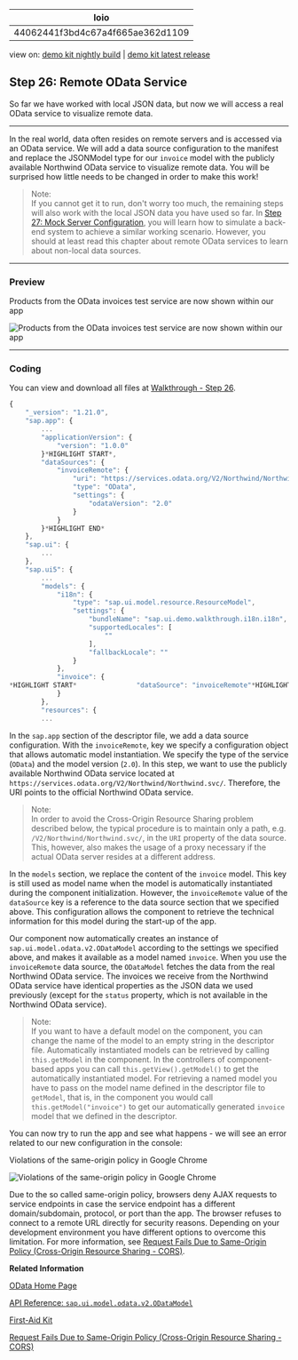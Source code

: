 <!-- loio44062441f3bd4c67a4f665ae362d1109 -->

| loio |
| -----|
| 44062441f3bd4c67a4f665ae362d1109 |

<div id="loio">

view on: [demo kit nightly build](https://openui5nightly.hana.ondemand.com/#/topic/44062441f3bd4c67a4f665ae362d1109) | [demo kit latest release](https://openui5.hana.ondemand.com/#/topic/44062441f3bd4c67a4f665ae362d1109)</div>

## Step 26: Remote OData Service

So far we have worked with local JSON data, but now we will access a real OData service to visualize remote data.

***

In the real world, data often resides on remote servers and is accessed via an OData service. We will add a data source configuration to the manifest and replace the JSONModel type for our `invoice` model with the publicly available Northwind OData service to visualize remote data. You will be surprised how little needs to be changed in order to make this work!

> Note:  
> If you cannot get it to run, don't worry too much, the remaining steps will also work with the local JSON data you have used so far. In [Step 27: Mock Server Configuration](Step_27_Mock_Server_Configuration_bae9d90.md), you will learn how to simulate a back-end system to achieve a similar working scenario. However, you should at least read this chapter about remote OData services to learn about non-local data sources.

***

### Preview

   
  
<a name="loio44062441f3bd4c67a4f665ae362d1109__fig_r1j_pst_mr"/>Products from the OData invoices test service are now shown within our app

 ![](loio99a649180be34423b9c6ba8379b26098_HiRes.png "Products from the OData invoices test service are now shown within our
					app") 

***

### Coding

You can view and download all files at [Walkthrough - Step 26](https://openui5.hana.ondemand.com/explored.html#/sample/sap.m.tutorial.walkthrough.26/preview).

``` js
{
	"_version": "1.21.0",
	"sap.app": {
		...
		"applicationVersion": {
			"version": "1.0.0"
		}*HIGHLIGHT START*,
		"dataSources": {
			"invoiceRemote": {
				"uri": "https://services.odata.org/V2/Northwind/Northwind.svc/",
				"type": "OData",
				"settings": {
					"odataVersion": "2.0"
				}
			}
		}*HIGHLIGHT END*
	},
	"sap.ui": {
		...
	},
	"sap.ui5": {
		...
		"models": {
			"i18n": {
				"type": "sap.ui.model.resource.ResourceModel",
				"settings": {
					"bundleName": "sap.ui.demo.walkthrough.i18n.i18n",
					"supportedLocales": [
						""
					],
					"fallbackLocale": ""
				}
			},
			"invoice": {
*HIGHLIGHT START*				"dataSource": "invoiceRemote"*HIGHLIGHT END*
			}
		},
		"resources": {
		...
```

In the `sap.app` section of the descriptor file, we add a data source configuration. With the `invoiceRemote`, key we specify a configuration object that allows automatic model instantiation. We specify the type of the service \(`OData`\) and the model version \(`2.0`\). In this step, we want to use the publicly available Northwind OData service located at `https://services.odata.org/V2/Northwind/Northwind.svc/`. Therefore, the URI points to the official Northwind OData service.

> Note:  
> In order to avoid the Cross-Origin Resource Sharing problem described below, the typical procedure is to maintain only a path, e.g. `/V2/Northwind/Northwind.svc/`, in the `URI` property of the data source. This, however, also makes the usage of a proxy necessary if the actual OData server resides at a different address.

In the `models` section, we replace the content of the `invoice` model. This key is still used as model name when the model is automatically instantiated during the component initialization. However, the `invoiceRemote` value of the `dataSource` key is a reference to the data source section that we specified above. This configuration allows the component to retrieve the technical information for this model during the start-up of the app.

Our component now automatically creates an instance of `sap.ui.model.odata.v2.ODataModel` according to the settings we specified above, and makes it available as a model named `invoice`. When you use the `invoiceRemote` data source, the `ODataModel` fetches the data from the real Northwind OData service. The invoices we receive from the Northwind OData service have identical properties as the JSON data we used previously \(except for the `status` property, which is not available in the Northwind OData service\).

> Note:  
> If you want to have a default model on the component, you can change the name of the model to an empty string in the descriptor file. Automatically instantiated models can be retrieved by calling `this.getModel` in the component. In the controllers of component-based apps you can call `this.getView().getModel()` to get the automatically instantiated model. For retrieving a named model you have to pass on the model name defined in the descriptor file to `getModel`, that is, in the component you would call `this.getModel("invoice")` to get our automatically generated `invoice` model that we defined in the descriptor.

You can now try to run the app and see what happens - we will see an error related to our new configuration in the console:

   
  
<a name="loio44062441f3bd4c67a4f665ae362d1109__fig_jyf_f1k_c5"/>Violations of the same-origin policy in Google Chrome

 ![](loio2c36d72282e34903a97197783fe92122_HiRes.png "Violations of the same-origin policy in Google Chrome") 

Due to the so called same-origin policy, browsers deny AJAX requests to service endpoints in case the service endpoint has a different domain/subdomain, protocol, or port than the app. The browser refuses to connect to a remote URL directly for security reasons. Depending on your development environment you have different options to overcome this limitation. For more information, see [Request Fails Due to Same-Origin Policy \(Cross-Origin Resource Sharing - CORS\)](Request_Fails_Due_to_Same-Origin_Policy_(Cross-Origin_Resource_Sharing_-_CORS)_5bb388f.md).

**Related Information**  


[OData Home Page](http://www.odata.org/)

[API Reference: `sap.ui.model.odata.v2.ODataModel`](https://openui5.hana.ondemand.com/#docs/api/symbols/sap.ui.model.odata.v2.ODataModel.html)

[First-Aid Kit](First-Aid_Kit_dfe4f79.md)

[Request Fails Due to Same-Origin Policy \(Cross-Origin Resource Sharing - CORS\)](Request_Fails_Due_to_Same-Origin_Policy_(Cross-Origin_Resource_Sharing_-_CORS)_5bb388f.md)

